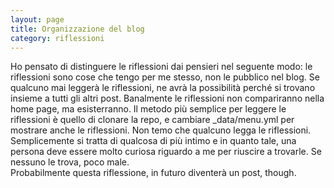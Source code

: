 ```yaml
--- 
layout: page
title: Organizzazione del blog
category: riflessioni
---
```


Ho pensato di distinguere le riflessioni dai pensieri nel seguente modo: le
riflessioni sono cose che tengo per me stesso, non le pubblico nel blog. Se
qualcuno mai leggerà le riflessioni, ne avrà la possibilità perché si trovano
insieme a tutti gli altri post. Banalmente le riflessioni non compariranno nella
home page, ma esisterranno. Il metodo più semplice per leggere le riflessioni è
quello di clonare la repo, e cambiare _data/menu.yml per mostrare anche le
riflessioni. Non temo che qualcuno legga le riflessioni. Semplicemente si tratta
di qualcosa di più intimo e in quanto tale, una persona deve essere molto
curiosa riguardo a me per riuscire a trovarle. Se nessuno le trova, poco male.  
Probabilmente questa riflessione, in futuro diventerà un post, though.  
